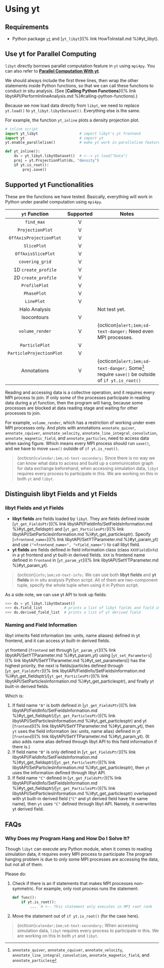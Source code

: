 # Using yt

## Requirements
- Python package [`yt`](https://yt-project.org/) and [`yt_libyt`]({% link HowToInstall.md %}#yt_libyt).

## Use yt for Parallel Computing
`libyt` directly borrows parallel computation feature in `yt` using `mpi4py`. You can also refer to [**Parallel Computation With yt**](https://yt-project.org/doc/analyzing/parallel_computation.html#parallel-computation-with-yt).

We should always include the first three lines, then wrap the other statements inside Python functions, 
so that we can call these functions to conduct in situ analysis. (See [**Calling Python Functions**]({% link libytAPI/PerformInlineAnalysis.md %}#calling-python-functions).)

Because we now load data directly from `libyt`, we need to replace `yt.load()` to `yt_libyt.libytDataset()`.
Everything else is the same.

For example, the function `yt_inline` plots a density projection plot.
```python
# inline script
import yt_libyt                   # import libyt's yt frontend
import yt                         # import yt
yt.enable_parallelism()           # make yt work in parallelism feature

def yt_inline():
    ds = yt_libyt.libytDataset()  # <--> yt.load("Data")
    proj = yt.ProjectionPlot(ds, "density")
    if yt.is_root():
        proj.save()
```

## Supported yt Functionalities
These are the functions we have tested.
Basically, everything will work in Python under parallel computation using `mpi4py`. 

|       `yt` Function      | Supported | Notes                                                               |
|:------------------------:|:---------:|---------------------------------------------------------------------|
| `find_max`               |     V     |                                                                     |
| `ProjectionPlot`         |     V     |                                                                     |
| `OffAxisProjectionPlot`  |     V     |                                                                     |
| `SlicePlot`              |     V     |                                                                     |
| `OffAxisSlicePlot`       |     V     |                                                                     |
| `covering_grid`          |     V     |                                                                     |
| 1D `create_profile`      |     V     |                                                                     |
| 2D `create_profile`      |     V     |                                                                     |
| `ProfilePlot`            |     V     |                                                                     |
| `PhasePlot`              |     V     |                                                                     |
| `LinePlot`               |     V     |                                                                     |
| Halo Analysis            |           | Not test yet.                                                       |
| Isocontours              |     V     |                                                                     |
| `volume_render`          |     V     | {octicon}`alert;1em;sd-text-danger;` Need even MPI processes.                                  |
| `ParticlePlot`           |     V     |                                                                     |
| `ParticleProjectionPlot` |     V     |                                                                     |
| Annotations              |     V     | {octicon}`alert;1em;sd-text-danger;` Some[^1] require `save()` be outside of `if yt.is_root()` |

Reading and accessing data is a collective operation, and it requires every MPI process to join.
If only some of the processes participate in reading data during a yt function, then the program will hang, 
because some processes are blocked at data reading stage and waiting for other processes to join.

For example, `volume_render`, which has a restriction of working under even MPI processes only.
And plots with annotations `annotate_quiver`, `annotate_cquiver`, `annotate_velocity`, `annotate_line_integral_convolution`, 
`annotate_magnetic_field`, and `annotate_particles`, need to access data when saving figure. 
Which means every MPI process should run `save()`, and we have to move `save()` outside of `if yt.is_root()`.

> {octicon}`calendar;1em;sd-text-secondary;` Since there is no way we can know what data to access and build up a communication graph for data exchange beforehand,
> when accessing simulation data, `libyt` requires every process to participate in this.
> We are working on this in both `yt` and `libyt`.

## Distinguish libyt Fields and yt Fields

### libyt Fields and yt Fields
- **libyt fields** are fields loaded by `libyt`. They are fields defined inside [`yt_get_FieldsPtr`]({% link libytAPI/FieldInfo/SetFieldsInformation.md %}#yt_get_fieldsptr) and [`yt_get_ParticlesPtr`]({% link libytAPI/SetParticlesInformation.md %}#yt_get_particlesptr).
  Specify [`<frontend_name>`]({% link libytAPI/SetYTParameter.md %}#yt_param_yt) and use `("<frontend_name>", "<field_name>")` to call libyt field.
- **yt fields** are fields defined in field information class (class `XXXFieldInfo`) in a yt frontend and yt built-in derived fields. `XXX` is frontend name defined in `frontend` in [`yt_param_yt`]({% link libytAPI/SetYTParameter.md %}#yt_param_yt).
    
> {octicon}`info;1em;sd-text-info;` We can use both **libyt fields** and **yt fields** in in situ analysis Python script. All of them are two-component tuple, specify the whole tuple when using it in Python script. 

As a side note, we can use yt API to look up fields:
```python
>>> ds = yt_libyt.libytDataset()
>>> ds.field_list          # prints a list of libyt fields and field information class in a frontend
>>> ds.derived_field_list  # prints a list of yt derived field
```

### Naming and Field Information
libyt inherits field information (ex: units, name aliases) defined in yt frontend, and it can access yt built-in derived fields.

yt frontend (`frontend` set through [`yt_param_yt`]({% link libytAPI/SetYTParameter.md %}#yt_param_yt)
using [`yt_set_Parameters`]({% link libytAPI/SetYTParameter.md %}#yt_set_parameters)) has the highest priority, the next is fields/particles defined through [`yt_get_FieldsPtr`]({% link libytAPI/FieldInfo/SetFieldsInformation.md %}#yt_get_fieldsptr)/[`yt_get_ParticlesPtr`]({% link libytAPI/SetParticlesInformation.md %}#yt_get_particlesptr), 
and finally yt built-in derived fields.

Which is:
1. If field name `"A"` is both defined in [`yt_get_FieldsPtr`]({% link libytAPI/FieldInfo/SetFieldsInformation.md %}#yt_get_fieldsptr)/[`yt_get_ParticlesPtr`]({% link libytAPI/SetParticlesInformation.md %}#yt_get_particlesptr) and yt [`frontend`]({% link libytAPI/SetYTParameter.md %}#yt_param_yt), then `yt` uses the field information (ex: units, name alias) defined in yt [`frontend`]({% link libytAPI/SetYTParameter.md %}#yt_param_yt). (It also adds name alias defined through libyt API to this field information if there is.)
2. If field name `"B"` is only defined in [`yt_get_FieldsPtr`]({% link libytAPI/FieldInfo/SetFieldsInformation.md %}#yt_get_fieldsptr)/[`yt_get_ParticlesPtr`]({% link libytAPI/SetParticlesInformation.md %}#yt_get_particlesptr), then `yt` uses the information defined through libyt API.
3. If field name `"C"` defined in [`yt_get_FieldsPtr`]({% link libytAPI/FieldInfo/SetFieldsInformation.md %}#yt_get_fieldsptr)/[`yt_get_ParticlesPtr`]({% link libytAPI/SetParticlesInformation.md %}#yt_get_particlesptr) overlapped with yt built-in derived field (`"C"` and yt derived field have the same name), then `yt` uses `"C"` defined through libyt API. Namely, it overwrites yt derived field.

## FAQs

### Why Does my Program Hang and How Do I Solve It?
Though `libyt` can execute any Python module, when it comes to reading simulation data, it requires every MPI process to participate
The program hanging problem is due to only some MPI processes are accessing the data, but not all of them.

Please do:
1. Check if there is an if statements that makes MPI processes non-symmetric. For example, only root process runs the statement:
    ```python
    def func():
        if yt.is_root():
            ...  # <-- This statement only executes in MPI root rank
    ```
2. Move the statement out of `if yt.is_root()` (for the case here).

> {octicon}`calendar;1em;sd-text-secondary;` When accessing simulation data, `libyt` requires every process to participate in this.
> We are working on this in both `yt` and `libyt`.


[^1]: `annotate_quiver`, `annotate_cquiver`, `annotate_velocity`, `annotate_line_integral_convolution`, `annotate_magnetic_field`, and `annotate_particles`
